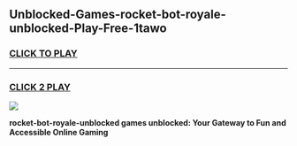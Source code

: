 
## Unblocked-Games-rocket-bot-royale-unblocked-Play-Free-1tawo
<h3>
<a href="https://premium76.site?title=rocket-bot-royale-unblocked&ref=23A">CLICK TO PLAY</a></h3>
<hr>

<h3>
<a href="https://premium76.site?title=rocket-bot-royale-unblocked&ref=23A">CLICK 2 PLAY</a>
  
</h3>

<a href="https://premium76.site?title=rocket-bot-royale-unblocked&ref=23A"><img src="https://clearcache.store/games.png"></a>


**rocket-bot-royale-unblocked games unblocked: Your Gateway to Fun and Accessible Online Gaming**
